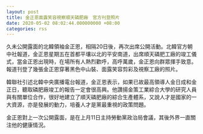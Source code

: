 ```yaml
---
layout: post
title: 金正恩面露笑容視察順天磷肥廠　官方刊登照片
date: 2020-05-02 08:02:44.000000000 +08:00
categories: rss
---
```


久未公開露面的北韓領袖金正恩，相隔20日後，再次出席公開活動。北韓官方朝中社報道，金正恩星期五在首都平壤以北的平安南道，出席順天磷肥工廠的竣工儀式，當金正恩出現時，在場所有人熱烈歡呼，高呼萬歲，金正恩向群眾揮手致意。報道刊登了幾張金正恩穿著黑色中山裝、面露笑容剪彩及視察工廠的照片。

韓聯社引述北韓中央廣播電台報道，金正恩表示，如果已故最高領導人金日成和金正日，聽取磷肥廠竣工的報告一定會很高興。他讚揚金策工業綜合大學的研究人員與有關單位合作，很好地建立了順天磷肥廠的綜合生產體系，又說人才是國家的一大資源，亦是發展的動力，培養人才是黨最重視的政策問題。

金正恩對上一次公開露面，是在上月11日主持勞動黨政治局會議，其後外界一直關注他的健康情況。
